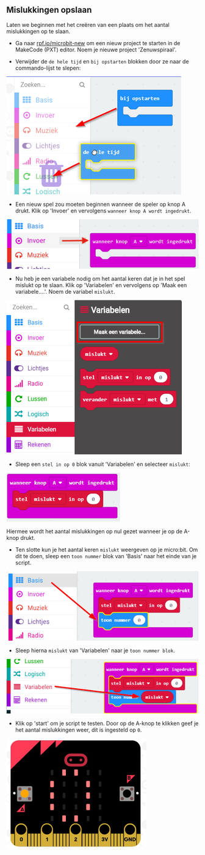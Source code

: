 ## Mislukkingen opslaan

Laten we beginnen met het creëren van een plaats om het aantal mislukkingen op te slaan.

+ Ga naar <a href="https://rpf.io/microbit-new" target="_blank">rpf.io/microbit-new</a> om een ​​nieuw project te starten in de MakeCode (PXT) editor. Noem je nieuwe project 'Zenuwspiraal'.

+ Verwijder de `de hele tijd` en `bij opstarten` blokken door ze naar de commando-lijst te slepen:

![schermafbeelding](images/frustration-bin.png)

+ Een nieuw spel zou moeten beginnen wanneer de speler op knop A drukt. Klik op 'Invoer' en vervolgens `wanneer knop A wordt ingedrukt`.

![schermafbeelding](images/frustration-onPressA.png)

+ Nu heb je een variabele nodig om het aantal keren dat je in het spel mislukt op te slaan. Klik op 'Variabelen' en vervolgens op 'Maak een variabele....'. Noem de variabel `mislukt`.

![schermafbeelding](images/frustration-variable.png)

+ Sleep een `stel in op 0` blok vanuit 'Variabelen' en selecteer `mislukt`:

![schermafbeelding](images/frustration-fails.png)

Hiermee wordt het aantal mislukkingen op nul gezet wanneer je op de A-knop drukt.

+ Ten slotte kun je het aantal keren `mislukt` weergeven op je micro:bit. Om dit te doen, sleep een `toon nummer` blok van 'Basis' naar het einde van je script.

![schermafbeelding](images/frustration-show.png)

+ Sleep hierna `mislukt` van 'Variabelen' naar je `toon nummer blok`.

![schermafbeelding](images/frustration-show-fails.png)

+ Klik op 'start' om je script te testen. Door op de A-knop te klikken geef je het aantal mislukkingen weer, dit is ingesteld op `0`.

![schermafbeelding](images/frustration-fails-test.png)